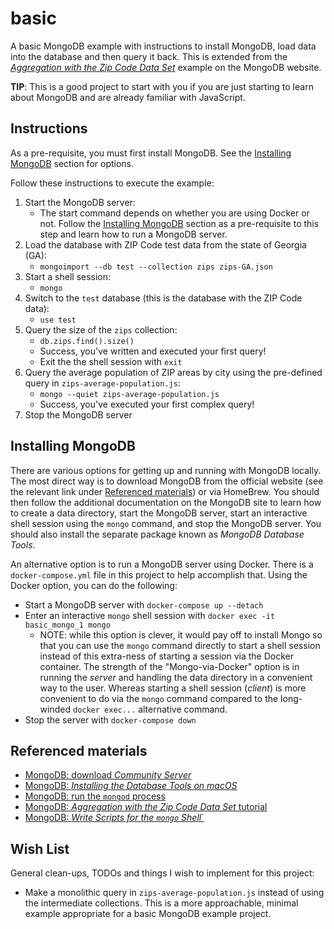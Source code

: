 # basic

A basic MongoDB example with instructions to install MongoDB, load data into the database and then query it back. This is
extended from the [*Aggregation with the Zip Code Data Set*](https://docs.mongodb.com/manual/tutorial/aggregation-zip-code-data-set/)
example on the MongoDB website.

**TIP**: This is a good project to start with you if you are just starting to learn about MongoDB and are already familiar with
JavaScript.

## Instructions

As a pre-requisite, you must first install MongoDB. See the [Installing MongoDB](#installing-mongo) section for options.

Follow these instructions to execute the example:

1. Start the MongoDB server:
    * The start command depends on whether you are using Docker or not. Follow the [Installing MongoDB](#installing-mongo)
      section as a pre-requisite to this step and learn how to run a MongoDB server. 
1. Load the database with ZIP Code test data from the state of Georgia (GA):
    * `mongoimport --db test --collection zips zips-GA.json`
1. Start a shell session:
    * `mongo`
1. Switch to the `test` database (this is the database with the ZIP Code data):
    * `use test`
1. Query the size of the `zips` collection:
    * `db.zips.find().size()`
    * Success, you've written and executed your first query!
    * Exit the the shell session with `exit`
1. Query the average population of ZIP areas by city using the pre-defined query in `zips-average-population.js`:
    * `mongo --quiet zips-average-population.js`
    * Success, you've executed your first complex query!
1. Stop the MongoDB server

## Installing MongoDB

There are various options for getting up and running with MongoDB locally. The most direct way is to download MongoDB
from the official website (see the relevant link under [Referenced materials](#referenced-materials)) or via HomeBrew. You
should then follow the additional documentation on the MongoDB site to learn how to create a data directory, start the
MongoDB server, start an interactive shell session using the `mongo` command, and stop the MongoDB server. You should also
install the separate package known as *MongoDB Database Tools*.

An alternative option is to run a MongoDB server using Docker. There is a `docker-compose.yml` file in this project to help
accomplish that. Using the Docker option, you can do the following:

* Start a MongoDB server with `docker-compose up --detach`
* Enter an interactive `mongo` shell session with `docker exec -it basic_mongo_1 mongo`
    * NOTE: while this option is clever, it would pay off to install Mongo so that you can use the `mongo` command directly
      to start a shell session instead of this extra-ness of starting a session via the Docker container. The strength of
      the "Mongo-via-Docker" option is in running the *server* and handling the data directory in a convenient way to the user.
      Whereas starting a shell session (*client*) is more convenient to do via the `mongo` command compared to the long-winded
      `docker exec...` alternative command.
* Stop the server with `docker-compose down`

## Referenced materials

* [MongoDB: download *Community Server*](https://www.mongodb.com/try/download/community)
* [MongoDB: *Installing the Database Tools on macOS*](https://docs.mongodb.com/database-tools/installation/installation-macos/)
* [MongoDB: run the `mongod` process](https://docs.mongodb.com/manual/tutorial/manage-mongodb-processes/)
* [MongoDB: *Aggregation with the Zip Code Data Set* tutorial](https://docs.mongodb.com/manual/tutorial/aggregation-zip-code-data-set/)
* [MongoDB: *Write Scripts for the `mongo` Shell*`](https://docs.mongodb.com/manual/tutorial/write-scripts-for-the-mongo-shell/)

## Wish List

General clean-ups, TODOs and things I wish to implement for this project:

* Make a monolithic query in `zips-average-population.js` instead of using the intermediate collections. This is a more
  approachable, minimal example appropriate for a basic MongoDB example project.
